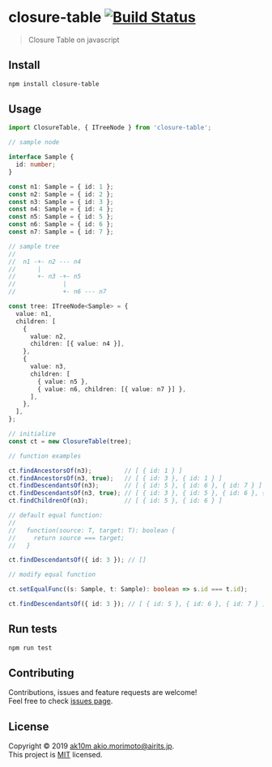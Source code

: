 # closure-table [![Build Status](https://travis-ci.org/ak10m/js-closure-table.svg?branch=master)](https://travis-ci.org/ak10m/js-closure-table)

> Closure Table on javascript

## Install

```sh
npm install closure-table
```

## Usage

```typescript
import ClosureTable, { ITreeNode } from 'closure-table';

// sample node

interface Sample {
  id: number;
}

const n1: Sample = { id: 1 };
const n2: Sample = { id: 2 };
const n3: Sample = { id: 3 };
const n4: Sample = { id: 4 };
const n5: Sample = { id: 5 };
const n6: Sample = { id: 6 };
const n7: Sample = { id: 7 };

// sample tree
//
//  n1 -+- n2 --- n4
//      |
//      +- n3 -+- n5
//             |
//             +- n6 --- n7

const tree: ITreeNode<Sample> = {
  value: n1,
  children: [
    {
      value: n2,
      children: [{ value: n4 }],
    },
    {
      value: n3,
      children: [
        { value: n5 },
        { value: n6, children: [{ value: n7 }] },
      ],
    },
  ],
};

// initialize
const ct = new ClosureTable(tree);

// function examples

ct.findAncestorsOf(n3);         // [ { id: 1 } ]
ct.findAncestorsOf(n3, true);   // [ { id: 3 }, { id: 1 } ]
ct.findDescendantsOf(n3);       // [ { id: 5 }, { id: 6 }, { id: 7 } ]
ct.findDescendantsOf(n3, true); // [ { id: 3 }, { id: 5 }, { id: 6 }, { id: 7 } ]
ct.findChildrenOf(n3);          // [ { id: 5 }, { id: 6 } ]

// default equal function:
//
//   function(source: T, target: T): boolean {
//     return source === target;
//   }

ct.findDescendantsOf({ id: 3 }); // []

// modify equal function

ct.setEqualFunc((s: Sample, t: Sample): boolean => s.id === t.id);

ct.findDescendantsOf({ id: 3 }); // [ { id: 5 }, { id: 6 }, { id: 7 } ]
```

## Run tests

```sh
npm run test
```

## Contributing

Contributions, issues and feature requests are welcome!<br />Feel free to check [issues page](https://github.com/ak10m/js-closure-table/issues).

## License

Copyright © 2019 [ak10m <akio.morimoto@airits.jp>](https://github.com/ak10m).<br />
This project is [MIT](https://github.com/ak10m/js-closure-table/blob/master/LICENSE) licensed.
